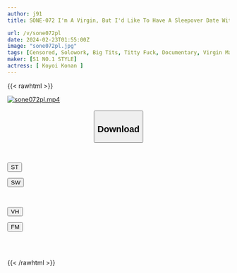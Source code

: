 ```yaml
---
author: j91
title: SONE-072 I'm A Virgin, But I'd Like To Have A Sleepover Date With Koyoi And Have Sex With Her Over And Over Again...

url: /v/sone072pl
date: 2024-02-23T01:55:00Z
image: "sone072pl.jpg"
tags: [Censored, Solowork, Big Tits, Titty Fuck, Documentary, Virgin Man, Date	]
maker: [S1 NO.1 STYLE]
actress: [ Koyoi Konan ]
---
```



{{< rawhtml >}}

<div class="video" data-videoid="PDD1dMJrkVT0wdB">
    <a href="javascript:;">
        <img src="/v/sone072pl/sone072pl.jpg" width="WIDTH" height="HEIGHT" alt="sone072pl.mp4" loading="lazy">
    </a>
</div>

<script type="text/javascript" src="https://j91.asia/asset/on-demand-st.js"></script>

<br>
  <link rel="stylesheet" href="https://j91.asia/asset/bs5.css">
  
  <center>
  <button class="btn btn-primary" type="button" data-bs-toggle="collapse" data-bs-target=".multi-collapse" aria-expanded="false" aria-controls="multiCollapseExample1 multiCollapseExample2"><h2>Download</h2></button></center>
</p>
<div class="row">
  <div class="col">
    <div class="collapse multi-collapse" id="multiCollapseExample1">
      <div class="card card-body">
	      	      <br>
<div class="buttons">  
<p><a href="https://streamtape.to/v/PDD1dMJrkVT0wdB" target="_blank"><button class="btn-hover color-3"><i class="fa fa-download"></i> ST</button></a></p>
<p><a href="https://cdnwish.com/7ilwosrh7nqk" target="_blank"><button class="btn-hover color-2"><i class="fa fa-download"></i> SW</button></a></p></div>
    </div>
  </div>
</div>
  <div class="col">
    <div class="collapse multi-collapse" id="multiCollapseExample2">
      <div class="card card-body">
	      <br>
<div class="buttons">
<p><a href="https://vidhidepro.com/f/uz86ufflq4ca"><button class="btn-hover color-9"><i class="fa fa-download"></i> VH</button></a></p>
<p><a href="https://filemoon.sx/d/8qziudoruwks"><button class="btn-hover color-8"><i class="fa fa-download"></i> FM</button></a></p></div>
<br><br>
      </div>
    </div>
  </div>
</div>

{{< /rawhtml >}}